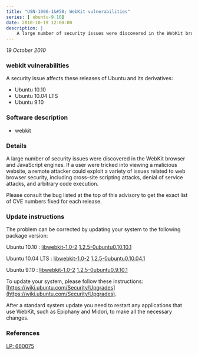 ```yaml
---
title: "USN-1006-1&#58; WebKit vulnerabilities"
series: [ ubuntu-9.10]
date: 2010-10-19 12:00:00
description: |
    A large number of security issues were discovered in the WebKit browser and JavaScript engines. If a user were tricked into viewing a malicious website, a remote attacker could exploit a variety of issues related to web browser security, including cross-site scripting attacks, denial of service attacks, and arbitrary code execution.
--- 
```

 
 

*19 October 2010*

### webkit vulnerabilities

A security issue affects these releases of Ubuntu and its derivatives:

* Ubuntu 10.10
* Ubuntu 10.04 LTS
* Ubuntu 9.10

### Software description

* webkit 

### Details

A large number of security issues were discovered in the WebKit browser and JavaScript engines. If a user were tricked into viewing a malicious website, a remote attacker could exploit a variety of issues related to web browser security, including cross-site scripting attacks, denial of service attacks, and arbitrary code execution.

Please consult the bug listed at the top of this advisory to get the exact list of CVE numbers fixed for each release. 

### Update instructions

The problem can be corrected by updating your system to the following package version:

Ubuntu 10.10
 : [libwebkit-1.0-2](https://launchpad.net/ubuntu/+source/webkit) <span> [1.2.5-0ubuntu0.10.10.1](https://launchpad.net/ubuntu/+source/webkit/1.2.5-0ubuntu0.10.10.1) </span> 

Ubuntu 10.04 LTS
 : [libwebkit-1.0-2](https://launchpad.net/ubuntu/+source/webkit) <span> [1.2.5-0ubuntu0.10.04.1](https://launchpad.net/ubuntu/+source/webkit/1.2.5-0ubuntu0.10.04.1) </span> 

Ubuntu 9.10
 : [libwebkit-1.0-2](https://launchpad.net/ubuntu/+source/webkit) <span> [1.2.5-0ubuntu0.9.10.1](https://launchpad.net/ubuntu/+source/webkit/1.2.5-0ubuntu0.9.10.1) </span> 

To update your system, please follow these instructions: [https://wiki.ubuntu.com/Security/Upgrades](https://wiki.ubuntu.com/Security/Upgrades).

After a standard system update you need to restart any applications that use WebKit, such as Epiphany and Midori, to make all the necessary changes. 

### References

 
 [LP: 660075](https://launchpad.net/bugs/660075)
 

